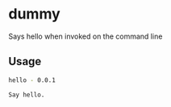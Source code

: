 # dummy

Says hello when invoked on the command line

## Usage

```sh
hello - 0.0.1

Say hello.
```
